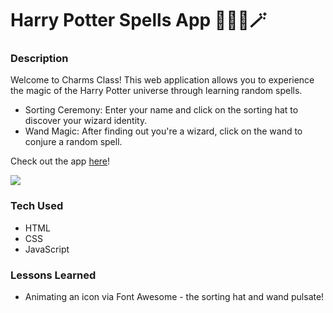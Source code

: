 # Harry Potter Spells App 🧙🏻‍♂️🪄

### Description
Welcome to Charms Class! This web application allows you to experience the magic of the Harry Potter universe through learning random spells.
- Sorting Ceremony: Enter your name and click on the sorting hat to discover your wizard identity.
- Wand Magic: After finding out you're a wizard, click on the wand to conjure a random spell.

Check out the app <a href="https://xsarahyu.github.io/simple-api2-bootcamp/">here</a>!

<img src="harry-potter-spells-app.png">

### Tech Used
- HTML
- CSS
- JavaScript

### Lessons Learned
- Animating an icon via Font Awesome - the sorting hat and wand pulsate!